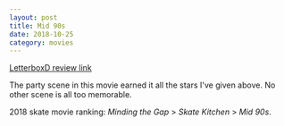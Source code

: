```yaml
---
layout: post
title: Mid 90s
date: 2018-10-25
category: movies
---
```

 
[LetterboxD review link](https://letterboxd.com/samarthbhaskar/film/mid90s/)

The party scene in this movie earned it all the stars I've given above. No other scene is all too memorable. 

2018 skate movie ranking: <em>Minding the Gap</em> > <em>Skate Kitchen</em> > <em>Mid 90s</em>. 